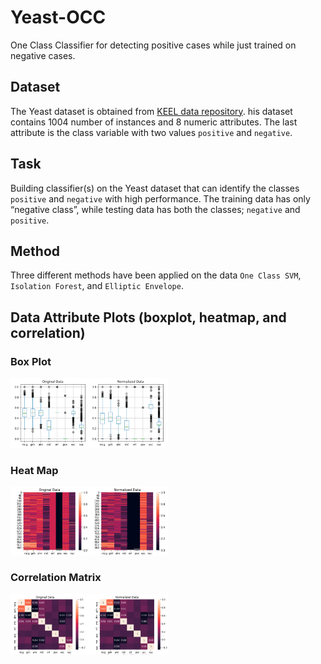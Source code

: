 # Yeast-OCC
One Class Classifier for detecting positive cases while just trained on negative cases.

## Dataset

The Yeast dataset is obtained from [KEEL data repository](https://sci2s.ugr.es/keel/datasets.php). his dataset contains 1004 number of instances and 8 numeric attributes. The last attribute is the class variable with two values `positive` and `negative`.

## Task 

Building classifier(s) on the Yeast dataset that can identify the classes `positive` and `negative` with high performance. The training data has only “negative class”, while testing data has both the classes; `negative` and `positive`.

## Method

Three different methods have been applied on the data `One Class SVM`, `Isolation Forest`, and `Elliptic Envelope`.

## Data Attribute Plots (boxplot, heatmap, and correlation)

### Box Plot
<img src="images/boxplot.png" alt="BoxPlot" width="50%" />

### Heat Map
<img src="images/heatmap.png" alt="Heatmap" width="50%" />

### Correlation Matrix
<img src="images/correlation.png" alt="Correlation" width="50%" />

